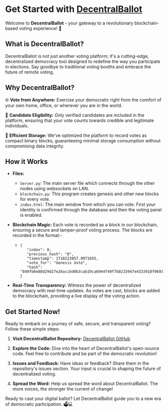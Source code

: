 # Get Started with [DecentralBallot](https://github.com/TheGoodUser/decentral-ballot-CODEMATRIX-)

Welcome to **DecentralBallot** - your gateway to a revolutionary blockchain-based voting experience! 🚀

## What is DecentralBallot?

DecentralBallot is not just another voting platform; it's a cutting-edge, decentralized democracy tool designed to redefine the way you participate in elections. Say goodbye to traditional voting booths and embrace the future of remote voting.

## Why DecentralBallot?

🌐 **Vote from Anywhere:** Exercise your democratic right from the comfort of your own home, office, or wherever you are in the world.

💼 **Candidate Eligibility:** Only verified candidates are included in the platform, ensuring that your vote counts towards credible and legitimate individuals.

💽 **Efficient Storage:** We've optimized the platform to record votes as compact binary blocks, guaranteeing minimal storage consumption without compromising data integrity.

## How it Works

- **Files:**
  - `Server.py`: The main server file which connects through the other nodes using websockets on LAN.
  - `blockchain.py`: This program creates genesis and other new blocks for every vote.
  - `index.html`: The main window from which you can vote. First your identity is confirmed through the database and then the voting panel is enabled.

- **Blockchain Magic:** Each vote is recorded as a block in our blockchain, ensuring a secure and tamper-proof voting process. The blocks are recorded in the format:-
  -  ```
     { 
        "index": 0,
        "previous_hash": "0",
        "timestamp": 1710223857.9971855,
        "vote_for": "Genesis Vote",
        "hash": "849fb6e88d29d27e26accbd0b3cab19ca6944f49f7b0215947e4333910f9693f"
     }
     ```
  
- **Real-Time Transparency:** Witness the power of decentralized democracy with real-time updates. As votes are cast, blocks are added to the blockchain, providing a live display of the voting action.



## Get Started Now!

Ready to embark on a journey of safe, secure, and transparent voting? Follow these simple steps:

1. **Visit DecentralBallot Repository:** [DecentralBallot GitHub](https://github.com/TheGoodUser/decentral-ballot-CODEMATRIX-)

2. **Explore the Code:** Dive into the heart of DecentralBallot's open-source code. Feel free to contribute and be part of the democratic revolution!

3. **Issues and Feedback:** Have ideas or feedback? Share them in the repository's issues section. Your input is crucial to shaping the future of decentralized voting.

4. **Spread the Word:** Help us spread the word about DecentralBallot. The more voices, the stronger the current of change!

Ready to cast your digital ballot? Let DecentralBallot guide you to a new era of democratic participation. 🗳️💻
